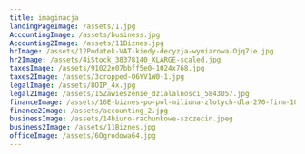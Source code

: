 ```yaml
---
title: imaginacja
landingPageImage: /assets/1.jpg
AccountingImage: /assets/business.jpg
Accounting2Image: /assets/11Biznes.jpg
hrImage: /assets/12Podatek-VAT-kiedy-decyzja-wymiarowa-Ojq7ie.jpg
hr2Image: /assets/4iStock_38378140_XLARGE-scaled.jpg
taxesImage: /assets/91022e07bbff5e0-1024x768.jpg
taxes2Image: /assets/3cropped-O6YV1W0-1.jpg
legalImage: /assets/8OIP_4x.jpg
legal2Image: /assets/15Zawieszenie_dzialalnosci_5843057.jpg
financeImage: /assets/16E-biznes-po-pol-miliona-zlotych-dla-270-firm-108796-640x640.jpg
finance2Image: /assets/accounting_2.jpg
businessImage: /assets/14biuro-rachunkowe-szczecin.jpeg
business2Image: /assets/11Biznes.jpg
officeImage: /assets/6Ogrodowa64.jpg
---
```

